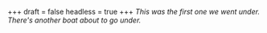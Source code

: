 
+++
draft = false
headless = true
+++
_This was the first one we went under. There's another boat about to go under._
